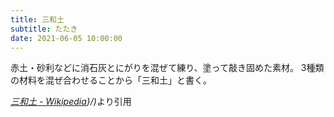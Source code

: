 ```yaml
---
title: 三和土
subtitle: たたき
date: 2021-06-05 10:00:00
---
```


赤土・砂利などに消石灰とにがりを混ぜて練り、塗って敲き固めた素材。 3種類の材料を混ぜ合わせることから「三和土」と書く。

<cite>[三和土 - Wikipedia](https://ja.wikipedia.org/wiki/%E4%B8%89%E5%92%8C%E5%9C%9F)}/)</cite>より引用